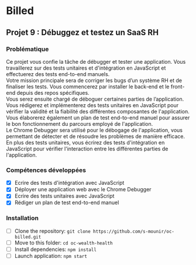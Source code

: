 # Billed
## Projet 9 : Débuggez et testez un SaaS RH

### Problématique
Ce projet vous confie la tâche de débugger et tester une application. Vous travaillerez sur des tests unitaires et d'intégration en JavaScript et effectuerez des tests end-to-end manuels.\
Votre mission principale sera de corriger les bugs d’un système RH et de finaliser les tests. Vous commencerez par installer le back-end et le front-end depuis des repos spécifiques.\
Vous serez ensuite chargé de déboguer certaines parties de l’application.\
Vous rédigerez et implémenterez des tests unitaires en JavaScript pour vérifier la validité et la fiabilité des différentes composantes de l'application.\
Vous élaborerez également un plan de test end-to-end manuel pour assurer le bon fonctionnement du parcours employé de l'application.\
Le Chrome Debugger sera utilisé pour le débogage de l'application, vous permettant de détecter et de résoudre les problèmes de manière efficace.\
En plus des tests unitaires, vous écrirez des tests d'intégration en JavaScript pour vérifier l'interaction entre les différentes parties de l'application.

### Compétences développées
- [x] Ecrire des tests d'intégration avec JavaScript
- [x] Déployer une application web avec le Chrome Debugger
- [x] Ecrire des tests unitaires avec JavaScript
- [x] Rédiger un plan de test end-to-end manuel

### Installation
- [ ] Clone the repository: `git clone https://github.com/s-mounir/oc-billed.git`
- [ ] Move to this folder: `cd oc-wealth-health`
- [ ] Install dependencies: `npm install`
- [ ] Launch application: `npm start`
